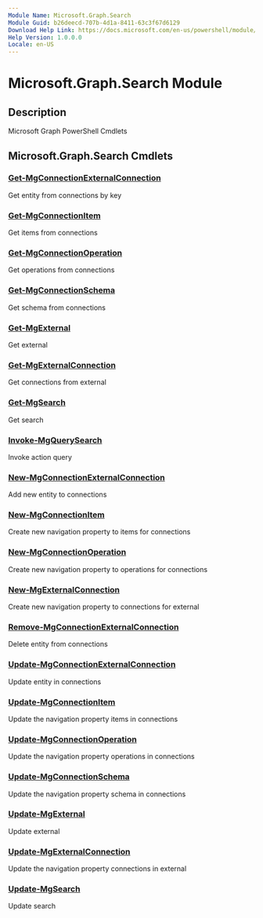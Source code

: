 ```yaml
---
Module Name: Microsoft.Graph.Search
Module Guid: b26deecd-707b-4d1a-8411-63c3f67d6129
Download Help Link: https://docs.microsoft.com/en-us/powershell/module/microsoft.graph.search
Help Version: 1.0.0.0
Locale: en-US
---
```


# Microsoft.Graph.Search Module
## Description
Microsoft Graph PowerShell Cmdlets

## Microsoft.Graph.Search Cmdlets
### [Get-MgConnectionExternalConnection](Get-MgConnectionExternalConnection.md)
Get entity from connections by key

### [Get-MgConnectionItem](Get-MgConnectionItem.md)
Get items from connections

### [Get-MgConnectionOperation](Get-MgConnectionOperation.md)
Get operations from connections

### [Get-MgConnectionSchema](Get-MgConnectionSchema.md)
Get schema from connections

### [Get-MgExternal](Get-MgExternal.md)
Get external

### [Get-MgExternalConnection](Get-MgExternalConnection.md)
Get connections from external

### [Get-MgSearch](Get-MgSearch.md)
Get search

### [Invoke-MgQuerySearch](Invoke-MgQuerySearch.md)
Invoke action query

### [New-MgConnectionExternalConnection](New-MgConnectionExternalConnection.md)
Add new entity to connections

### [New-MgConnectionItem](New-MgConnectionItem.md)
Create new navigation property to items for connections

### [New-MgConnectionOperation](New-MgConnectionOperation.md)
Create new navigation property to operations for connections

### [New-MgExternalConnection](New-MgExternalConnection.md)
Create new navigation property to connections for external

### [Remove-MgConnectionExternalConnection](Remove-MgConnectionExternalConnection.md)
Delete entity from connections

### [Update-MgConnectionExternalConnection](Update-MgConnectionExternalConnection.md)
Update entity in connections

### [Update-MgConnectionItem](Update-MgConnectionItem.md)
Update the navigation property items in connections

### [Update-MgConnectionOperation](Update-MgConnectionOperation.md)
Update the navigation property operations in connections

### [Update-MgConnectionSchema](Update-MgConnectionSchema.md)
Update the navigation property schema in connections

### [Update-MgExternal](Update-MgExternal.md)
Update external

### [Update-MgExternalConnection](Update-MgExternalConnection.md)
Update the navigation property connections in external

### [Update-MgSearch](Update-MgSearch.md)
Update search


